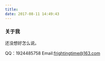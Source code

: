 ```yaml
---
title: 
date: 2017-08-11 14:49:43
---
```

### 关于我

还没想好怎么说。

QQ：1924485758
Email:frightingtime@163.com